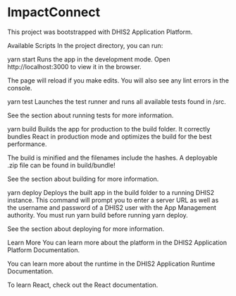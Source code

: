 # ImpactConnect
This project was bootstrapped with DHIS2 Application Platform.

Available Scripts
In the project directory, you can run:

yarn start
Runs the app in the development mode.
Open http://localhost:3000 to view it in the browser.

The page will reload if you make edits.
You will also see any lint errors in the console.

yarn test
Launches the test runner and runs all available tests found in /src.

See the section about running tests for more information.

yarn build
Builds the app for production to the build folder.
It correctly bundles React in production mode and optimizes the build for the best performance.

The build is minified and the filenames include the hashes.
A deployable .zip file can be found in build/bundle!

See the section about building for more information.

yarn deploy
Deploys the built app in the build folder to a running DHIS2 instance.
This command will prompt you to enter a server URL as well as the username and password of a DHIS2 user with the App Management authority.
You must run yarn build before running yarn deploy.

See the section about deploying for more information.

Learn More
You can learn more about the platform in the DHIS2 Application Platform Documentation.

You can learn more about the runtime in the DHIS2 Application Runtime Documentation.

To learn React, check out the React documentation.
